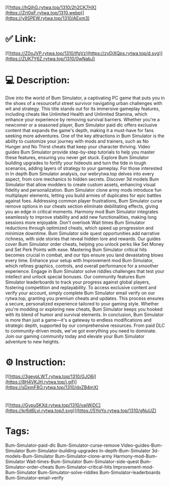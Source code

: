 [![https://hQjhG.rytwa.top/1310/2h2CK7HX](https://Zrt0qF.rytwa.top/1310.webp)](https://y9SPEW.rytwa.top/1310/AExm3)
# ✅ Link:
[![https://Z0oJVP.rytwa.top/1310/lfgVz](https://zyDjXQps.rytwa.top/d.svg)](https://ZUK7Y6Z.rytwa.top/1310/0wNabJ)
# 💻 Description:
Dive into the world of Bum Simulator, a captivating PC game that puts you in the shoes of a resourceful street survivor navigating urban challenges with wit and strategy. This title stands out for its immersive gameplay features, including cheats like Unlimited Health and Unlimited Stamina, which enhance your experience by removing survival barriers. Whether you're a newcomer or a seasoned player, Bum Simulator paid dlc offers exclusive content that expands the game's depth, making it a must-have for fans seeking more adventures.
One of the key attractions in Bum Simulator is the ability to customize your journey with mods and trainers, such as No Hunger and No Thirst cheats that keep your character thriving. Video guides Bum Simulator provide step-by-step tutorials to help you master these features, ensuring you never get stuck. Explore Bum Simulator building upgrades to fortify your hideouts and turn the tide in tough scenarios, adding layers of strategy to your gameplay.
For those interested in In depth Bum Simulator analysis, our webrytwa.top delves into every aspect, from core mechanics to hidden secrets. Discover 3d models Bum Simulator that allow modders to create custom assets, enhancing visual fidelity and personalization. Bum Simulator clone army mods introduce fun multiplayer elements, letting you build armies of duplicates for epic battles against foes.
Addressing common player frustrations, Bum Simulator curse remove options in our cheats section eliminate debilitating effects, giving you an edge in critical moments. Harmony mod Bum Simulator integrates seamlessly to improve stability and add new functionalities, making long sessions more enjoyable. Don't overlook Wait times Bum Simulator reductions through optimized cheats, which speed up progression and minimize downtime.
Bum Simulator side quest opportunities add narrative richness, with side stories that reveal hidden lore and rewards. Our guides cover Bum Simulator order cheats, helping you unlock perks like Set Money and Set Perk Points with ease. Mastering Bum Simulator critical hits becomes crucial in combat, and our tips ensure you land devastating blows every time.
Enhance your setup with Improvement mod Bum Simulator, which refines graphics, controls, and overall performance for a smoother experience. Engage in Bum Simulator solve riddles challenges that test your intellect and unlock special bonuses. Our community features Bum Simulator leaderboards to track your progress against global players, fostering competition and replayability.
To access exclusive content and verify your account, simply complete Bum Simulator email verify on our rytwa.top, granting you premium cheats and updates. This process ensures a secure, personalized experience tailored to your gaming style. Whether you're modding or exploring new cheats, Bum Simulator keeps you hooked with its blend of humor and survival elements.
In conclusion, Bum Simulator is more than just a game—it's a gateway to endless modifications and strategic depth, supported by our comprehensive resources. From paid DLC to community-driven mods, we've got everything you need to dominate. Join our gaming community today and elevate your Bum Simulator adventure to new heights.

# ⚙️ Instruction:
[![https://3geypLWT.rytwa.top/1310/GJO6i](https://8H4VKJH.rytwa.top/i.gif)](https://sDxmF8O.rytwa.top/1310/dxZB4mX)
#
[![https://Gypu5KXd.rytwa.top/1310/vajWjDC](https://kr6d6Lvi.rytwa.top/l.svg)](https://5YqYo.rytwa.top/1310/gNuUZ)
# Tags:
Bum-Simulator-paid-dlc Bum-Simulator-curse-remove Video-guides-Bum-Simulator Bum-Simulator-building-upgrades In-depth-Bum-Simulator 3d-models-Bum-Simulator Bum-Simulator-clone-army Harmony-mod-Bum-Simulator Wait-times-Bum-Simulator Bum-Simulator-side-quest Bum-Simulator-order-cheats Bum-Simulator-critical-hits Improvement-mod-Bum-Simulator Bum-Simulator-solve-riddles Bum-Simulator-leaderboards Bum-Simulator-email-verify





